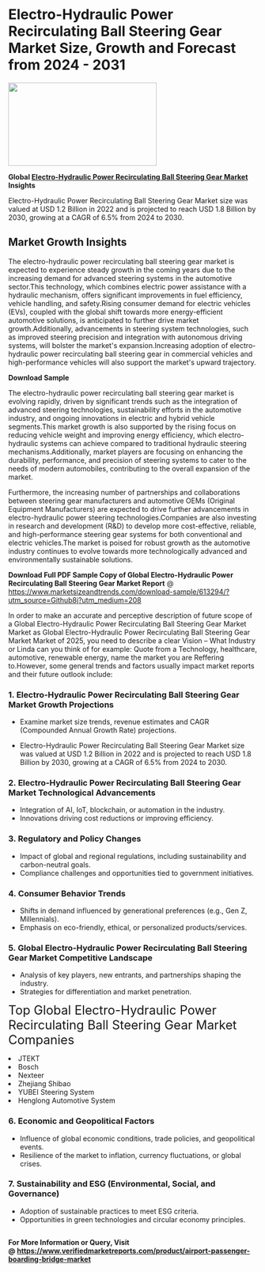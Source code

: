 <H1>Electro-Hydraulic Power Recirculating Ball Steering Gear Market Size, Growth and Forecast from 2024 - 2031</H1><img class="aligncenter size-medium wp-image-584254" src="https://thirdeyenews.in/wp-content/uploads/2024/09/Global-Market-Research-300x168.jpeg" alt="" width="300" height="168" /><p><strong>Global&nbsp;<a href="https://www.marketsizeandtrends.com/download-sample/613294/?utm_source=Github8j?utm_medium=208">Electro-Hydraulic Power Recirculating Ball Steering Gear Market</a> Insights</strong></p><p>Electro-Hydraulic Power Recirculating Ball Steering Gear Market size was valued at USD 1.2 Billion in 2022 and is projected to reach USD 1.8 Billion by 2030, growing at a CAGR of 6.5% from 2024 to 2030.</p><p><h2>Market Growth Insights</h2> <p>The electro-hydraulic power recirculating ball steering gear market is expected to experience steady growth in the coming years due to the increasing demand for advanced steering systems in the automotive sector.This technology, which combines electric power assistance with a hydraulic mechanism, offers significant improvements in fuel efficiency, vehicle handling, and safety.Rising consumer demand for electric vehicles (EVs), coupled with the global shift towards more energy-efficient automotive solutions, is anticipated to further drive market growth.Additionally, advancements in steering system technologies, such as improved steering precision and integration with autonomous driving systems, will bolster the market's expansion.Increasing adoption of electro-hydraulic power recirculating ball steering gear in commercial vehicles and high-performance vehicles will also support the market's upward trajectory.</p> <p><strong>Download Sample</strong></p> <p>The electro-hydraulic power recirculating ball steering gear market is evolving rapidly, driven by significant trends such as the integration of advanced steering technologies, sustainability efforts in the automotive industry, and ongoing innovations in electric and hybrid vehicle segments.This market growth is also supported by the rising focus on reducing vehicle weight and improving energy efficiency, which electro-hydraulic systems can achieve compared to traditional hydraulic steering mechanisms.Additionally, market players are focusing on enhancing the durability, performance, and precision of steering systems to cater to the needs of modern automobiles, contributing to the overall expansion of the market.</p> <p>Furthermore, the increasing number of partnerships and collaborations between steering gear manufacturers and automotive OEMs (Original Equipment Manufacturers) are expected to drive further advancements in electro-hydraulic power steering technologies.Companies are also investing in research and development (R&D) to develop more cost-effective, reliable, and high-performance steering gear systems for both conventional and electric vehicles.The market is poised for robust growth as the automotive industry continues to evolve towards more technologically advanced and environmentally sustainable solutions.</p> <p><span class=""><strong>Download Full PDF Sample Copy of Global Electro-Hydraulic Power Recirculating Ball Steering Gear Market Report</strong> @ <a href="https://www.marketsizeandtrends.com/download-sample/613294/?utm_source=Github8j?utm_medium=208" target="_blank">https://www.marketsizeandtrends.com/download-sample/613294/?utm_source=Github8j?utm_medium=208</a></span></p><p>In order to make an accurate and perceptive description of future scope of a Global&nbsp;Electro-Hydraulic Power Recirculating Ball Steering Gear Market Market as Global&nbsp;Electro-Hydraulic Power Recirculating Ball Steering Gear Market Market of 2025, you need to describe a clear Vision &ndash; What Industry or Linda can you think of for example: Quote from a Technology, healthcare, automotive, renewable energy, name the market you are Reffering to.However, some general trends and factors usually impact market reports and their future outlook include:</p><h3>1.&nbsp;<strong>Electro-Hydraulic Power Recirculating Ball Steering Gear Market Growth Projections</strong></h3><ul><li>Examine market size trends, revenue estimates and CAGR (Compounded Annual Growth Rate) projections.</li><li><p>Electro-Hydraulic Power Recirculating Ball Steering Gear Market size was valued at USD 1.2 Billion in 2022 and is projected to reach USD 1.8 Billion by 2030, growing at a CAGR of 6.5% from 2024 to 2030.</p></li></ul><h3>2.&nbsp;<strong>Electro-Hydraulic Power Recirculating Ball Steering Gear Market Technological Advancements</strong></h3><ul><li>Integration of AI, IoT, blockchain, or automation in the industry.</li><li>Innovations driving cost reductions or improving efficiency.</li></ul><h3>3.&nbsp;<strong>Regulatory and Policy Changes</strong></h3><ul><li>Impact of global and regional regulations, including sustainability and carbon-neutral goals.</li><li>Compliance challenges and opportunities tied to government initiatives.</li></ul><h3>4.&nbsp;<strong>Consumer Behavior Trends</strong></h3><ul><li>Shifts in demand influenced by generational preferences (e.g., Gen Z, Millennials).</li><li>Emphasis on eco-friendly, ethical, or personalized products/services.</li></ul><h3>5.&nbsp;<strong>Global Electro-Hydraulic Power Recirculating Ball Steering Gear Market Competitive Landscape</strong></h3><ul><li>Analysis of key players, new entrants, and partnerships shaping the industry.</li><li>Strategies for differentiation and market penetration.</li></ul><p data-pm-slice="1 1 []"><span style="color: inherit; font-family: inherit; font-size: 25px;">Top Global Electro-Hydraulic Power Recirculating Ball Steering Gear Market Companies</span></p><div class="" data-test-id=""><p><li>JTEKT</li><li> Bosch</li><li> Nexteer</li><li> Zhejiang Shibao</li><li> YUBEI Steering System</li><li> Henglong Automotive System</li></p></div><h3>6.&nbsp;<strong>Economic and Geopolitical Factors</strong></h3><ul><li>Influence of global economic conditions, trade policies, and geopolitical events.</li><li>Resilience of the market to inflation, currency fluctuations, or global crises.</li></ul><h3>7.&nbsp;<strong>Sustainability and ESG (Environmental, Social, and Governance)</strong></h3><ul><li>Adoption of sustainable practices to meet ESG criteria.</li><li>Opportunities in green technologies and circular economy principles.</li></ul><h2><strong style="font-size: 14px;">For More Information or Query, Visit @&nbsp;</strong><a style="background-color: #ffffff; font-size: 14px;" href="https://www.marketsizeandtrends.com/report/electro-hydraulic-power-recirculating-ball-steering-gear-market/" target="_blank">https://www.verifiedmarketreports.com/product/airport-passenger-boarding-bridge-market</a></h2>